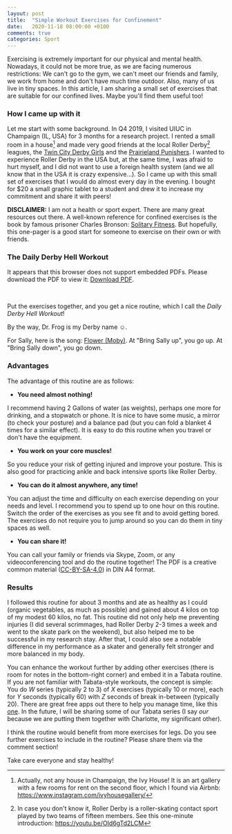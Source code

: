 ```yaml
---
layout: post
title:  "Simple Workout Exercises for Confinement"
date:   2020-11-18 08:00:00 +0100
comments: true
categories: Sport
---
```


Exercising is extremely important for our physical and mental health. Nowadays, it could not be more true, as we are facing numerous restrictions: We can't go to the gym, we can't meet our friends and family, we work from home and don't have much time outdoor. Also, many of us live in tiny spaces. In this article, I am sharing a small set of exercises that are suitable for our confined lives. Maybe you'll find them useful too!

### How I came up with it

Let me start with some background. In Q4 2019, I visited UIUC in Champaign (IL, USA) for 3 months for a research project. I rented a small room in a house[^fn1] and made very good friends at the local Roller Derby[^fn2] leagues, the [Twin City Derby Girls][TCDG] and the [Prairieland Punishers][Prairieland Punishers]. I wanted to experience Roller Derby in the USA but, at the same time, I was afraid to hurt myself, and I did not want to use a foreign health system (and we all know that in the USA it is crazy expensive...). So I came up with this small set of exercises that I would do almost every day in the evening. I bought for $20 a small graphic tablet to a student and drew it to increase my commitment and share it with peers!

**DISCLAIMER:** I am not a health or sport expert. There are many great resources out there. A well-known reference for confined exercises is the book by famous prisoner Charles Bronson: [Solitary Fitness][SolitaryFitness]. But hopefully, this one-pager is a good start for someone to exercise on their own or with friends.  

### The Daily Derby Hell Workout

<object data="/publications/workout_derby_v1_cc.pdf" type="application/pdf" style="min-height:100vh;width:100%">
        <p>It appears that this browser does not support embedded PDFs. Please download the PDF to view it: <a href="/publications/workout_derby_v1_cc.pdf">Download PDF</a>.</p>
</object>
<br />



Put the exercises together, and you get a nice routine, which I call the *Daily Derby Hell Workout*! 

By the way, Dr. Frog is my Derby name ☺. 

For Sally, here is the song: [Flower (Moby)][Flower, by Moby]. At "Bring Sally up", you go up. At "Bring Sally down", you go down.

### Advantages

The advantage of this routine are as follows:

- **You need almost nothing!**

I recommend having 2 Gallons of water (as weights), perhaps one more for drinking, and a stopwatch or phone. It is nice to have some music, a mirror (to check your posture) and a balance pad (but you can fold a blanket 4 times for a similar effect). It is easy to do this routine when you travel or don't have the equipment. 

- **You work on your core muscles!**

So you reduce your risk of getting injured and improve your posture. This is also good for practicing ankle and back intensive sports like Roller Derby. 

- **You can do it almost anywhere, any time!**

You can adjust the time and difficulty on each exercise depending on your needs and level. I recommend you to spend up to one hour on this routine. Switch the order of the exercises as you see fit and to avoid getting bored. The exercises do not require you to jump around so you can do them in tiny spaces as well. 

- **You can share it!**

You can call your family or friends via Skype, Zoom, or any videoconferencing tool and do the routine together! The PDF is a creative common material ([CC-BY-SA-4.0][CC-BY-SA-4.0]) in DIN A4 format. 

### Results

I followed this routine for about 3 months and ate as healthy as I could (organic vegetables, as much as possible) and gained about 4 kilos on top of my modest 60 kilos, no fat. This routine did not only help me preventing injuries (I did several scrimmages, had Roller Derby 2-3 times a week and went to the skate park on the weekend), but also helped me to be successful in my research stay. After that, I could also see a notable difference in my performance as a skater and generally felt stronger and more balanced in my body. 

You can enhance the workout further by adding other exercises (there is room for notes in the bottom-right corner) and embed it in a Tabata routine. If you are not familiar with Tabata-style workouts, the concept is simple: You do *W* series (typically 2 to 3) of *X* exercises (typically 10 or more), each for *Y* seconds (typically 60) with *Z* seconds of break in-between (typically 20). There are great free apps out there to help you manage time, like this [one][tabata]. In the future, I will be sharing some of our Tabata series (I say *our* because we are putting them together with Charlotte, my significant other). 

I think the routine would benefit from more exercises for legs. Do you see further exercises to include in the routine? Please share them via the comment section!

Take care everyone and stay healthy!   

[Flower, by Moby]: https://youtu.be/6A2V9Bu80J4
[tabata]: https://apps.apple.com/us/app/tabata-timer-interval-timer/id1255964203
[TCDG]: https://en.wikipedia.org/wiki/Twin_City_Derby_Girls
[Prairieland Punishers]: http://www.punishersderby.com/
[SolitaryFitness]: https://www.amazon.com/Solitary-Fitness-Charlie-Bronson/dp/1844543099
[CC-BY-SA-4.0]: https://creativecommons.org/licenses/by-sa/4.0/

[^fn1]: Actually, not any house in Champaign, the Ivy House! It is an art gallery with a few rooms for rent on the second floor, which I found via Airbnb: https://www.instagram.com/ivyhousegallery/

[^fn2]: In case you don't know it, Roller Derby is a roller-skating contact sport played by two teams of fifteen members. See this one-minute introduction: https://youtu.be/OId6gTd2LCM